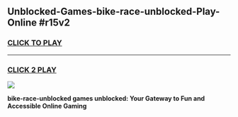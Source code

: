 
## Unblocked-Games-bike-race-unblocked-Play-Online #r15v2
<h3>
<a href="https://news.freeplayer.one?title=bike-race-unblocked&ref=3">CLICK TO PLAY</a></h3>
<hr>

<h3>
<a href="https://news.freeplayer.one?title=bike-race-unblocked&ref=3">CLICK 2 PLAY</a>
  
</h3>

<a href="https://news.freeplayer.one?title=bike-race-unblocked&ref=3"><img src="https://clearcache.store/games.png"></a>


**bike-race-unblocked games unblocked: Your Gateway to Fun and Accessible Online Gaming**
